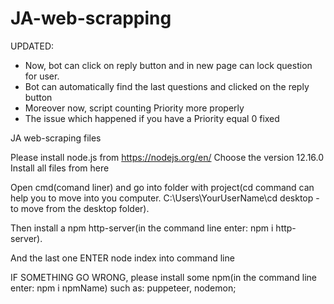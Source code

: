 # JA-web-scrapping

UPDATED:
- Now, bot can click on reply button and in new page can lock question for user.
- Bot can automatically find the last questions and clicked on the reply button
- Moreover now, script counting Priority more properly
- The issue which happened if you have a Priority equal 0 fixed

JA web-scraping files

Please install node.js from https://nodejs.org/en/ Choose the version 12.16.0
Install all files from here

Open cmd(comand liner) and go into folder with project(cd command can help you to move into you computer. C:\Users\YourUserName\cd desktop - to move from the desktop folder).

Then install a npm http-server(in the command line enter: npm i http-server).

And the last one ENTER node index into command line

IF SOMETHING GO WRONG, please install some npm(in the command line enter: npm i npmName) such as: puppeteer, nodemon; 
